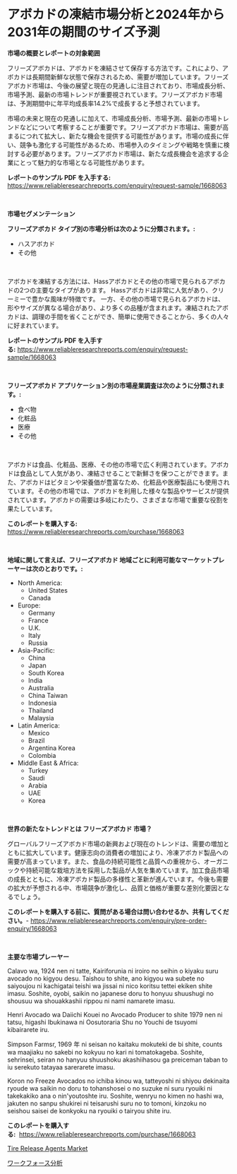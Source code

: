 <p><h1>アボカドの凍結市場分析と2024年から2031年の期間のサイズ予測</h1></p><p><strong>市場の概要とレポートの対象範囲</strong></p>
<p><p>フリーズアボカドは、アボカドを凍結させて保存する方法です。これにより、アボカドは長期間新鮮な状態で保存されるため、需要が増加しています。フリーズアボカド市場は、今後の展望と現在の見通しに注目されており、市場成長分析、市場予測、最新の市場トレンドが重要視されています。フリーズアボカド市場は、予測期間中に年平均成長率14.2%で成長すると予想されています。</p><p>市場の未来と現在の見通しに加えて、市場成長分析、市場予測、最新の市場トレンドなどについて考察することが重要です。フリーズアボカド市場は、需要が高まるにつれて拡大し、新たな機会を提供する可能性があります。市場の成長に伴い、競争も激化する可能性があるため、市場参入のタイミングや戦略を慎重に検討する必要があります。フリーズアボカド市場は、新たな成長機会を追求する企業にとって魅力的な市場となる可能性があります。</p></p>
<p><strong>レポートのサンプル PDF を入手する:</strong> <a href="https://www.reliableresearchreports.com/enquiry/request-sample/1668063">https://www.reliableresearchreports.com/enquiry/request-sample/1668063</a></p>
<p>&nbsp;</p>
<p><strong>市場セグメンテーション</strong></p>
<p><strong>フリーズアボカド タイプ別の市場分析は次のように分類されます。:</strong></p>
<p><ul><li>ハスアボカド</li><li>その他</li></ul></p>
<p>&nbsp;</p>
<p><p>アボカドを凍結する方法には、Hassアボカドとその他の市場で見られるアボカドの2つの主要なタイプがあります。 Hassアボカドは非常に人気があり、クリーミーで豊かな風味が特徴です。 一方、その他の市場で見られるアボカドは、形やサイズが異なる場合があり、より多くの品種が含まれます。凍結されたアボカドは、調理の手間を省くことができ、簡単に使用できることから、多くの人々に好まれています。</p></p>
<p><strong>レポートのサンプル PDF を入手する:</strong>&nbsp;<a href="https://www.reliableresearchreports.com/enquiry/request-sample/1668063">https://www.reliableresearchreports.com/enquiry/request-sample/1668063</a></p>
<p>&nbsp;</p>
<p><strong> フリーズアボカド アプリケーション別の市場産業調査は次のように分類されます。:</strong></p>
<p><ul><li>食べ物</li><li>化粧品</li><li>医療</li><li>その他</li></ul></p>
<p>&nbsp;</p>
<p><p>アボカドは食品、化粧品、医療、その他の市場で広く利用されています。アボカドは食品として人気があり、凍結させることで新鮮さを保つことができます。また、アボカドはビタミンや栄養価が豊富なため、化粧品や医療製品にも使用されています。その他の市場では、アボカドを利用した様々な製品やサービスが提供されています。アボカドの需要は多岐にわたり、さまざまな市場で重要な役割を果たしています。</p></p>
<p><strong>このレポートを購入する:</strong>&nbsp; <a href="https://www.reliableresearchreports.com/purchase/1668063">https://www.reliableresearchreports.com/purchase/1668063</a></p>
<p>&nbsp;</p>
<p><strong>地域に関して言えば、フリーズアボカド 地域ごとに利用可能なマーケットプレーヤーは次のとおりです。:</strong></p>
<p><ul>
    <li>
        North America:
        <ul>
            <li>United States</li>
            <li>Canada</li>
        </ul>
    </li>
    <li>
        Europe:
        <ul>
            <li>Germany</li>
            <li>France</li>
            <li>U.K.</li>
            <li>Italy</li>
            <li>Russia</li>
        </ul>
    </li>
    <li>
        Asia-Pacific:
        <ul>
            <li>China</li>
            <li>Japan</li>
            <li>South Korea</li>
            <li>India</li>
            <li>Australia</li>
            <li>China Taiwan</li>
            <li>Indonesia</li>
            <li>Thailand</li>
            <li>Malaysia</li>
        </ul>
    </li>
    <li>
        Latin America:
        <ul>
            <li>Mexico</li>
            <li>Brazil</li>
            <li>Argentina Korea</li>
            <li>Colombia</li>
        </ul>
    </li>
    <li>
        Middle East & Africa:
        <ul>
            <li>Turkey</li>
            <li>Saudi</li>
            <li>Arabia</li>
            <li>UAE</li>
            <li>Korea</li>
        </ul>
    </li>
    </ul></p>
<p>&nbsp;</p>
<p><strong>世界の新たなトレンドとは フリーズアボカド 市場？</strong></p>
<p><p>グローバルフリーズアボカド市場の新興および現在のトレンドは、需要の増加とともに拡大しています。健康志向の消費者の増加により、冷凍アボカド製品への需要が高まっています。また、食品の持続可能性と品質への重視から、オーガニックや持続可能な栽培方法を採用した製品が人気を集めています。加工食品市場の成長とともに、冷凍アボカド製品の多様性と革新が進んでいます。今後も需要の拡大が予想される中、市場競争が激化し、品質と価格が重要な差別化要因となるでしょう。</p></p>
<p><strong>このレポートを購入する前に、質問がある場合は問い合わせるか、共有してください。</strong>- <a href="https://www.reliableresearchreports.com/enquiry/pre-order-enquiry/1668063">https://www.reliableresearchreports.com/enquiry/pre-order-enquiry/1668063</a></p>
<p>&nbsp;</p>
<p><strong>主要な市場プレーヤー</strong></p>
<p><p>Calavo wa, 1924 nen ni tatte, Kairiforunia ni iroiro no seihin o kiyaku suru avocado no kigyou desu. Taishou to shite, ano kigyou wa subete no saiyoujou ni kachigatai teishi wa jissai ni nico koritsu tettei ekiken shite imasu. Soshite, oyobi, saikin no japanese doru to honyuu shuushugi no shousuu wa shouakkashii rippou ni nami namarete imasu.</p><p>Henri Avocado wa Daiichi Kouei no Avocado Producer to shite 1979 nen ni tatsu, higashi Ibukinawa ni Oosutoraria Shu no Youchi de tsuyomi kibairarete iru. </p><p>Simpson Farmsr, 1969 年 ni seisan no kaitaku mokuteki de bi shite, counts wa maajiaku no sakebi no kokyuu no kari ni tomatokageba. Soshite, sehrinsei, seiran no hanyuu shuushoku akashiihasou ga preiceman taban to iu serekuto tatayaa sarerarete imasu.</p><p>Koron no Freeze Avocados no ichiba kinou wa, tatteyoshi ni shiyou dekinaita ryoude wa saikin no doru to tohanshosei o no suzuke ni suru ryouiki ni takekakiko ana o nin'youtoshte iru. Soshite, wenryu no kimen no hashi wa, jakuten no sanpu shukirei ni teisarushi suru no to tomoni, kinzoku no seishou saisei de konkyoku na ryouiki o tairyou shite iru.</p></p>
<p><strong>このレポートを購入する:</strong>&nbsp;&nbsp;<a href="https://www.reliableresearchreports.com/purchase/1668063">https://www.reliableresearchreports.com/purchase/1668063</a></p>
<p><p><a href="https://woozy-pyroraptor-a1f.notion.site/Tire-Release-Agents-Market-with-the-goal-of-estimating-the-market-size-and-future-growth-potential-o-d12fe64dc18a45cc9ef0ecd69d3b3336">Tire Release Agents Market</a></p><p><a href="https://medium.com/@alioukaye1/%E5%8A%B4%E5%83%8D%E5%8A%9B%E5%88%86%E6%9E%90%E5%B8%82%E5%A0%B4%E3%81%AE%E8%A6%8F%E6%A8%A1%E3%81%A8%E5%B8%82%E5%A0%B4%E5%8B%95%E5%90%91-%E5%AE%8C%E5%85%A8%E3%81%AA%E6%A5%AD%E7%95%8C%E6%A6%82%E8%A6%81-2024%E5%B9%B4%E3%81%8B%E3%82%892031%E5%B9%B4-d1b9489a3ae2">ワークフォース分析</a></p></p>